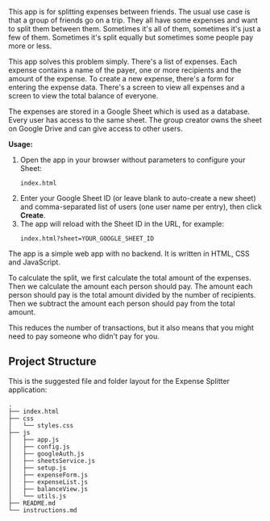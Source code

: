 This app is for splitting expenses between friends.
The usual use case is that a group of friends go on a trip. They all have some expenses and want to split them between them.
Sometimes it's all of them, sometimes it's just a few of them. Sometimes it's split equally but sometimes some people pay more or less.

This app solves this problem simply.
There's a list of expenses. Each expense contains a name of the payer, one or more recipients and the amount of the expense.
To create a new expense, there's a form for entering the expense data.
There's a screen to view all expenses and a screen to view the total balance of everyone.

The expenses are stored in a Google Sheet which is used as a database. Every user has access to the same sheet.
The group creator owns the sheet on Google Drive and can give access to other users.

**Usage:**

1. Open the app in your browser without parameters to configure your Sheet:
   ```
   index.html
   ```
2. Enter your Google Sheet ID (or leave blank to auto-create a new sheet) and comma-separated list of users (one user name per entry), then click **Create**.
3. The app will reload with the Sheet ID in the URL, for example:
   ```
   index.html?sheet=YOUR_GOOGLE_SHEET_ID
   ```

The app is a simple web app with no backend. It is written in HTML, CSS and JavaScript.

To calculate the split, we first calculate the total amount of the expenses. Then we calculate the amount each person should pay.
The amount each person should pay is the total amount divided by the number of recipients.
Then we subtract the amount each person should pay from the total amount.

This reduces the number of transactions, but it also means that you might need to pay someone who didn't pay for you.

## Project Structure

This is the suggested file and folder layout for the Expense Splitter application:

```
.
├── index.html
├── css
│   └── styles.css
├── js
│   ├── app.js
│   ├── config.js
│   ├── googleAuth.js
│   ├── sheetsService.js
│   ├── setup.js
│   ├── expenseForm.js
│   ├── expenseList.js
│   ├── balanceView.js
│   └── utils.js
├── README.md
└── instructions.md
```